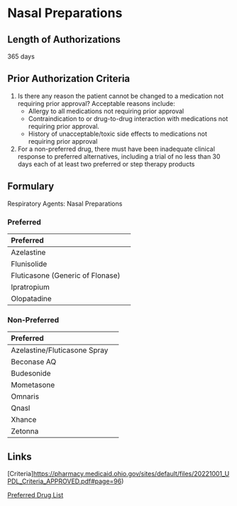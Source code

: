 # Nasal Preparations

## Length of Authorizations

365 days

## Prior Authorization Criteria

1.  Is there any reason the patient cannot be changed to a medication not requiring prior approval? Acceptable reasons include:
    -   Allergy to all medications not requiring prior approval
    -   Contraindication to or drug-to-drug interaction with medications not requiring prior approval.
    -   History of unacceptable/toxic side effects to medications not requiring prior approval
2.  For a non-preferred drug, there must have been inadequate clinical response to preferred alternatives, including a trial of no less than 30 days each of at least two preferred or step therapy products

## Formulary

Respiratory Agents: Nasal Preparations

### Preferred

| Preferred                        |      |
| :------------------------------- | ---: |
| Azelastine                       |      |
| Flunisolide                      |      |
| Fluticasone (Generic of Flonase) |      |
| Ipratropium                      |      |
| Olopatadine                      |      |

### Non-Preferred

| Preferred                    |      |
| :--------------------------- | ---: |
| Azelastine/Fluticasone Spray |      |
| Beconase AQ                  |      |
| Budesonide                   |      |
| Mometasone                   |      |
| Omnaris                      |      |
| Qnasl                        |      |
| Xhance                       |      |
| Zetonna                      |      |

## Links

[Criteria]https://pharmacy.medicaid.ohio.gov/sites/default/files/20221001_UPDL_Criteria_APPROVED.pdf#page=96)

[Preferred Drug List](https://pharmacy.medicaid.ohio.gov/sites/default/files/20221001_UPDL_APPROVED_.pdf#page=31)